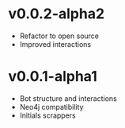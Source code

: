 # v0.0.2-alpha2
- Refactor to open source
- Improved interactions

# v0.0.1-alpha1
- Bot structure and interactions
- Neo4j compatibility
- Initials scrappers